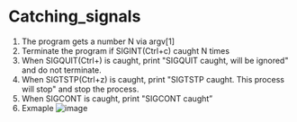 # Catching_signals
1. The program gets a number N via argv[1]
2. Terminate the program if SIGINT(Ctrl+c) caught N times
3. When SIGQUIT(Ctrl+\) is caught, print "SIGQUIT caught, will be ignored" and do not terminate.
4. When SIGTSTP(Ctrl+z) is caught, print "SIGTSTP caught. This process will stop" and stop the process.
5. When SIGCONT is caught, print "SIGCONT caught”
6. Exmaple
![image](https://user-images.githubusercontent.com/92200502/173577806-e5d85500-377e-4cd4-87cc-a2fdb1e552b4.png)



